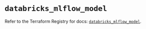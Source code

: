 # `databricks_mlflow_model`

Refer to the Terraform Registry for docs: [`databricks_mlflow_model`](https://registry.terraform.io/providers/databricks/databricks/1.58.0/docs/resources/mlflow_model).
